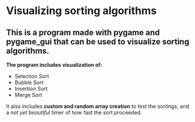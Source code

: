 # Visualizing sorting algorithms

## This is a program made with pygame and pygame_gui that can be used to visualize sorting algorithms.

**The program includes visualization of:**
* Selection Sort
* Bubble Sort
* Insertion Sort
* Merge Sort

It also includes **custom and random array creation** to test the sortings, and a *not yet beautiful* timer of how fast the sort proceeded.


